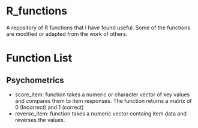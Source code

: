 # R_functions
A repository of R functions that I have found useful. Some of the functions are modified or adapted from the work of others.

# Function List

## Psychometrics

 - score_item: function takes a numeric or character vector of key values and compares them to item responses. The function returns a matrix of 0 (Incorrect) and 1 (correct)
 - reverse_item: function takes a numeric vector containg item data and reverses the values.
 
